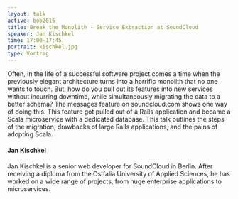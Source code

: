 ```yaml
---
layout: talk
active: bob2015
title: Break the Monolith - Service Extraction at SoundCloud
speaker: Jan Kischkel
time: 17:00-17:45
portrait: kischkel.jpg
type: Vortrag
---
```


Often, in the life of a successful software project comes a time when
the previously elegant architecture turns into a horrific monolith
that no one wants to touch. But, how do you pull out its features into
new services without incurring downtime, while simultaneously
migrating the data to a better schema? The messages feature on
soundcloud.com shows one way of doing this. This feature got pulled
out of a Rails application and became a Scala microservice with a
dedicated database. This talk outlines the steps of the migration,
drawbacks of large Rails applications, and the pains of adopting
Scala.

#### Jan Kischkel

Jan Kischkel is a senior web developer for SoundCloud in Berlin. After
receiving a diploma from the Ostfalia University of Applied Sciences, he
has worked on a wide range of projects, from huge enterprise applications
to microservices.
